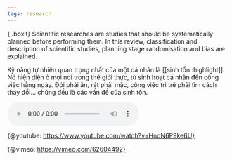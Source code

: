 ```yaml
---
tags: research
---
```

{:.boxit}
Scientific researches are studies that should be systematically planned before performing them. In this review, classification and description of scientific studies, planning stage randomisation and bias are explained.

Kỹ năng tự nhiên quan trọng nhất của một cá nhân là [[sinh tồn::highlight]]. Nó hiện diện ở mọi nơi trong thế giới thực, từ sinh hoạt cá nhân đến công việc hằng ngày. Đói phải ăn, rét phải mặc, công việc trì trệ phải tìm cách thay đổi... chúng đều là các vấn đề của sinh tồn. 

<audio preload="auto" id="id12" controls="controls" onended="func12();" src="http://upload.wikimedia.org/wikipedia/commons/8/86/20090724NIHWiki.ogg"></audio>

{@youtube: https://www.youtube.com/watch?v=HndN6P9ke6U}

{@vimeo: https://vimeo.com/62604492}
